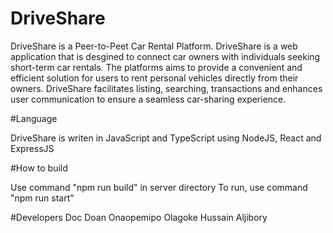 # DriveShare

DriveShare is a Peer-to-Peet Car Rental Platform. DriveShare is a web application that is desgined to connect car owners with individuals seeking short-term car rentals. The platforms aims to provide a convenient and efficient solution for users to rent personal vehicles directly from their owners. DriveShare facilitates listing, searching, transactions and enhances user communication to ensure a seamless car-sharing experience.

#Language

DriveShare is writen in JavaScript and TypeScript using NodeJS, React and ExpressJS

#How to build

Use command "npm run build" in server directory
To run, use command "npm run start"

#Developers
Doc Doan
Onaopemipo Olagoke
Hussain Aljibory
